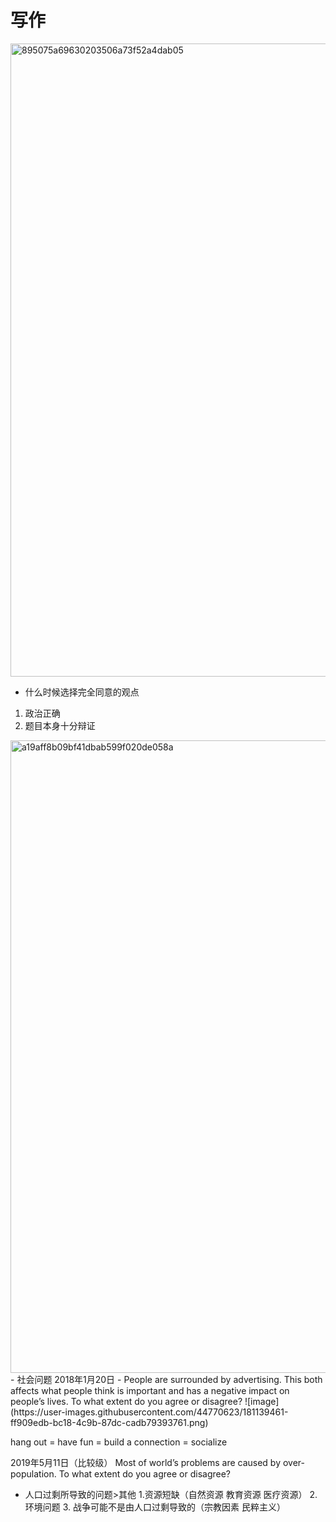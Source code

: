 # 写作
<img width="1013" alt="895075a69630203506a73f52a4dab05" src="https://user-images.githubusercontent.com/44770623/181137237-0720bb4c-9a81-4fd4-bb49-96582153c0b9.png">

- 什么时候选择完全同意的观点
1. 政治正确
2. 题目本身十分辩证
<img width="1012" alt="a19aff8b09bf41dbab599f020de058a" src="https://user-images.githubusercontent.com/44770623/181137284-c75b7b80-aa49-48a0-a210-823afb4983c4.png">
- 社会问题 2018年1月20日
  - People are surrounded by advertising. This both affects what people think is important and has a negative impact on people’s lives. To what extent do you agree or disagree?
![image](https://user-images.githubusercontent.com/44770623/181139461-ff909edb-bc18-4c9b-87dc-cadb79393761.png)

hang out = have fun = build a connection = socialize

2019年5月11日（比较级）
Most of world’s problems are caused by over-population. To what extent do you agree or disagree?
- 人口过剩所导致的问题>其他
  1.资源短缺（自然资源 教育资源 医疗资源）
  2.环境问题
  3. 战争可能不是由人口过剩导致的（宗教因素 民粹主义）
